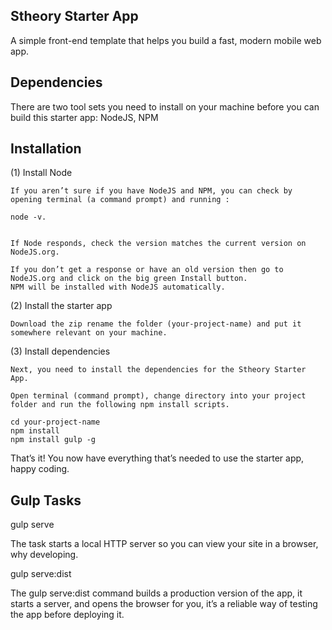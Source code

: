 ## Stheory Starter App

A simple front-end template that helps you build a fast, modern mobile web app.

## Dependencies

There are two tool sets you need to install on your machine before you can build this starter app: NodeJS, NPM

## Installation

(1) Install Node

    If you aren’t sure if you have NodeJS and NPM, you can check by opening terminal (a command prompt) and running :

    node -v.


    If Node responds, check the version matches the current version on NodeJS.org.

    If you don’t get a response or have an old version then go to NodeJS.org and click on the big green Install button.
    NPM will be installed with NodeJS automatically.

(2) Install the starter app

    Download the zip rename the folder (your-project-name) and put it somewhere relevant on your machine.

(3) Install dependencies

    Next, you need to install the dependencies for the Stheory Starter App.

    Open terminal (command prompt), change directory into your project folder and run the following npm install scripts.

    cd your-project-name
    npm install
    npm install gulp -g


That’s it! You now have everything that’s needed to use the starter app, happy coding.


## Gulp Tasks

gulp serve

The task starts a local HTTP server so you can view your site in a browser, why developing.

gulp serve:dist

The gulp serve:dist command builds a production version of the app, it starts a server, and opens the browser for you, it’s a reliable way of testing the app before deploying it.
